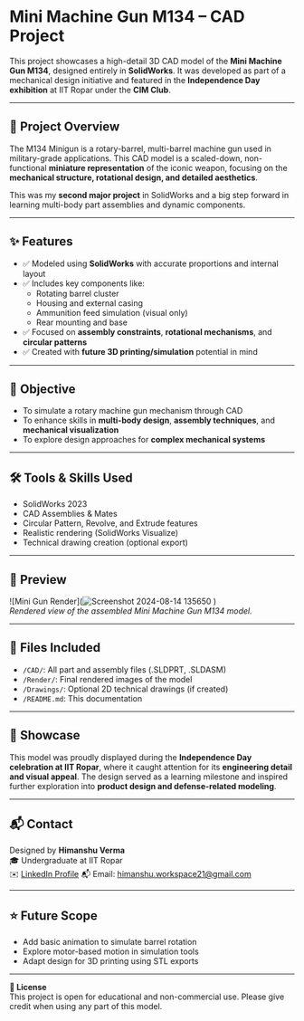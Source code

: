 
# Mini Machine Gun M134 – CAD Project

This project showcases a high-detail 3D CAD model of the **Mini Machine Gun M134**, designed entirely in **SolidWorks**. It was developed as part of a mechanical design initiative and featured in the **Independence Day exhibition** at IIT Ropar under the **CIM Club**.

---

## 📌 Project Overview

The M134 Minigun is a rotary-barrel, multi-barrel machine gun used in military-grade applications. This CAD model is a scaled-down, non-functional **miniature representation** of the iconic weapon, focusing on the **mechanical structure, rotational design, and detailed aesthetics**.

This was my **second major project** in SolidWorks and a big step forward in learning multi-body part assemblies and dynamic components.

---

## ✨ Features

- ✅ Modeled using **SolidWorks** with accurate proportions and internal layout
- ✅ Includes key components like:
  - Rotating barrel cluster
  - Housing and external casing
  - Ammunition feed simulation (visual only)
  - Rear mounting and base
- ✅ Focused on **assembly constraints**, **rotational mechanisms**, and **circular patterns**
- ✅ Created with **future 3D printing/simulation** potential in mind

---

## 🎯 Objective

- To simulate a rotary machine gun mechanism through CAD
- To enhance skills in **multi-body design**, **assembly techniques**, and **mechanical visualization**
- To explore design approaches for **complex mechanical systems**

---

## 🛠️ Tools & Skills Used

- SolidWorks 2023
- CAD Assemblies & Mates
- Circular Pattern, Revolve, and Extrude features
- Realistic rendering (SolidWorks Visualize)
- Technical drawing creation (optional export)

---

## 📸 Preview

![Mini Gun Render](![Screenshot 2024-08-14 135650](https://github.com/user-attachments/assets/09dfa7b8-ac18-45bd-8b2c-81bb51af9cea)
)  
*Rendered view of the assembled Mini Machine Gun M134 model.*

---

## 📂 Files Included

- `/CAD/`: All part and assembly files (.SLDPRT, .SLDASM)
- `/Render/`: Final rendered images of the model
- `/Drawings/`: Optional 2D technical drawings (if created)
- `/README.md`: This documentation

---

## 📢 Showcase

This model was proudly displayed during the **Independence Day celebration at IIT Ropar**, where it caught attention for its **engineering detail and visual appeal**. The design served as a learning milestone and inspired further exploration into **product design and defense-related modeling**.

---

## 📬 Contact

Designed by **Himanshu Verma**  
🎓 Undergraduate at IIT Ropar  
✉️ [LinkedIn Profile]([https://www.linkedin.com/in/your-profile/](https://www.linkedin.com/in/himanshu-verma-18329728a))  
📬 Email: himanshu.workspace21@gmail.com

---

## ⭐ Future Scope

- Add basic animation to simulate barrel rotation  
- Explore motor-based motion in simulation tools  
- Adapt design for 3D printing using STL exports

---

**🔗 License**  
This project is open for educational and non-commercial use. Please give credit when using any part of this model.

